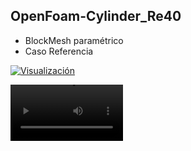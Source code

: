 ## OpenFoam-Cylinder_Re40

- BlockMesh paramétrico
- Caso Referencia

[![Visualización]()](https://youtu.be/VA8E2BEMRDQ)

<video src='https://github.com/juandadamo/OpenFoam-Cylinder_Re40/blob/d0c01568fe3708a0af9ceb91848f07ac10598557/Re_30_ink.mp4' width=180/>





